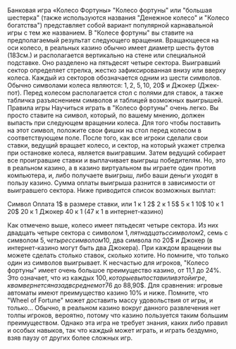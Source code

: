 Банковая игра «Колесо Фортуны»
"Колесо фортуны" или "большая шестерка" (также используются названия "Денежное 
колесо" и "Колесо богатства") представляет собой вариант популярной карнавальной 
игры с тем же названием. В "Колесе фортуны" вы ставите на предполагаемый 
результат следующего вращения. Вращающееся на оси колесо, в реальных казино 
обычно имеет диаметр шесть футов (183см.) и располагается вертикально на стене 
или специальной подставке. Оно разделено на пятьдесят четыре сектора. Выигравший 
сектор определяет стрелка, жестко зафиксированная внизу или вверху колеса. 
Каждый из секторов обозначается одним из шести символов. Обычно символами 
колеса являются: 1$, 2$, 5$, 10$, 20$ и Джокер (Джек-пот). Перед колесом 
располагается стол с полями для ставок, а также табличка разъяснением символов и 
таблицей возможных выигрышей.
Правила игры
Научиться играть в "Колесо фортуны" очень легко. Вы просто ставите на символ, 
который, по вашему мнению, должен выпасть при следующем вращении колеса. Для 
того чтобы поставить на этот символ, положите свои фишки на стол перед колесом в 
соответствующем поле. После того, как все игроки сделали свои ставки, ведущий 
вращает колесо, и сектор, на который укажет стрелка при остановке колеса, является 
выигравшим. Затем ведущий собирает все проигравшие ставки и выплачивает 
выигрыш победителям. Но, это в реальном казино, а в казино виртуальном вы играете 
один против компьютера, и, либо получаете выигрыш, либо ваши деньги уходят в 
пользу казино. Сумма оплаты выигрыша разнится в зависимости от выигравшего 
сектора. Ниже приводится список возможных выплат:

Символ	Оплата
1$	в размере ставки, или 1 к 1
2$	2 к 1
5$	5 к 1
10$	10 к 1
20$	20 к 1
Джокер	40 к 1 (47 к 1 в интернет-казино)

Как отмечено выше, колесо имеет пятьдесят четыре сектора. Из них двадцать четыре 
сектора с символом 1$, пятнадцать с символом 2$, семь с символом 5$, четыре с 
символом 10$, два символа по 20$ и Джокер (в интернет-казино могут быть два 
Джокера).
При каждом вращении вы можете сделать столько ставок, сколько хотите. Но 
помните, что только один из символов выигрывает. К несчастью для игроков, "Колесо 
фортуны" имеет очень большое преимущество казино, от 11,1 до 24%. Это означает, 
что из каждых 100$, которые вы поставили в этой игре, к вам вернется назад в 
среднем от 76$ до 88,90$. Для сравнения: игровые автоматы имеют преимущество 
казино 10% и ниже.
Помните, что "Wheel of Fortune" может доставить массу удовольствия от игры, и 
только... Обычно, в реальном казино вокруг данного развлечения нет толпы игроков, 
вероятно, потому что казино пользуется таким большим преимуществом. Однако эта 
игра не требует знания, каких либо правил и особых навыков, так что каждый может 
играть, и играть бездумно, взяв паузу от других более сложных игр.
